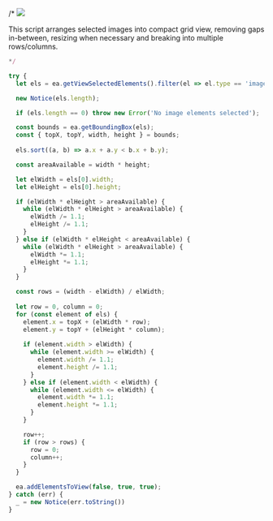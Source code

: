 /*
![](https://raw.githubusercontent.com/zsviczian/obsidian-excalidraw-plugin/master/images/scripts-grid-selected-images.png)

This script arranges selected images into compact grid view, removing gaps in-between, resizing when necessary and breaking into multiple rows/columns.

```javascript
*/

try {
  let els = ea.getViewSelectedElements().filter(el => el.type == 'image');

  new Notice(els.length);

  if (els.length == 0) throw new Error('No image elements selected');

  const bounds = ea.getBoundingBox(els);
  const { topX, topY, width, height } = bounds;
  
  els.sort((a, b) => a.x + a.y < b.x + b.y);

  const areaAvailable = width * height;

  let elWidth = els[0].width;
  let elHeight = els[0].height;

  if (elWidth * elHeight > areaAvailable) {
    while (elWidth * elHeight > areaAvailable) {
      elWidth /= 1.1;
      elHeight /= 1.1;
    }  
  } else if (elWidth * elHeight < areaAvailable) {
    while (elWidth * elHeight > areaAvailable) {
      elWidth *= 1.1;
      elHeight *= 1.1;
    }
  }

  const rows = (width - elWidth) / elWidth;
  
  let row = 0, column = 0;
  for (const element of els) {    
    element.x = topX + (elWidth * row);
    element.y = topY + (elHeight * column);
    
    if (element.width > elWidth) {
      while (element.width >= elWidth) {
        element.width /= 1.1;
        element.height /= 1.1;
      }  
    } else if (element.width < elWidth) {
      while (element.width <= elWidth) {
        element.width *= 1.1;
        element.height *= 1.1;  
      }
    }

    row++;
    if (row > rows) {
      row = 0;
      column++;
    }
  }

  ea.addElementsToView(false, true, true);
} catch (err) {
  _ = new Notice(err.toString())
}